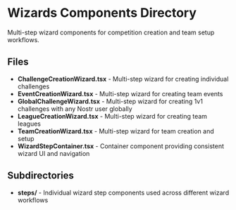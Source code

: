 # Wizards Components Directory

Multi-step wizard components for competition creation and team setup workflows.

## Files

- **ChallengeCreationWizard.tsx** - Multi-step wizard for creating individual challenges
- **EventCreationWizard.tsx** - Multi-step wizard for creating team events
- **GlobalChallengeWizard.tsx** - Multi-step wizard for creating 1v1 challenges with any Nostr user globally
- **LeagueCreationWizard.tsx** - Multi-step wizard for creating team leagues
- **TeamCreationWizard.tsx** - Multi-step wizard for team creation and setup
- **WizardStepContainer.tsx** - Container component providing consistent wizard UI and navigation

## Subdirectories

- **steps/** - Individual wizard step components used across different wizard workflows
